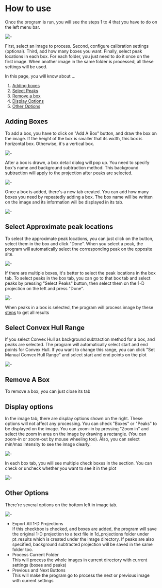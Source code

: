 # How to use

Once the program is run, you will see the steps 1 to 4 that you have to do on the left menu bar. 

![-](../../images/PT/left_tab.png)

First, select an image to process. Second, configure calibration settings (optional). Third, add how many boxes you want. Finally, select peak locations in each box. For each folder, you just need to do it once on the first image. When another image in the same folder is processed, all these settings will be used.

In this page, you will know about ...
1. [Adding boxes](#adding-boxes)
2. [Select Peaks](#select-approximate-peak-locations)
3. [Remove a box](#remove-a-box)
4. [Display Options](#display-options)
5. [Other Options](#other-options)

## Adding Boxes
To add a box, you have to click on "Add A Box" button, and draw the box on the image. If the height of the box is smaller that its width, this box is horizontal box. Otherwise, it's a vertical box.

![-](../../images/PT/draw_box.png)

After a box is drawn, a box detail dialog will pop up. You need to specify box's name and background subtraction method. This background subtraction will apply to the projection after peaks are selected.

![-](../../images/PT/box_dialog.png)

Once a box is added, there's a new tab created. You can add how many boxes you need by repeatedly adding a box. The box name will be written on the image and its information will be displayed in its tab.

![-](../../images/PT/boxes.png)

## Select Approximate peak locations
To select the approximate peak locations, you can just click on the button, select them in the box and click "Done". When you select a peak, the program will automatically select the corresponding peak on the opposite site.

![-](../../images/PT/image_select_peaks.png)

If there are multiple boxes, it's better to select the peak locations in the box tab.
To select peaks in the box tab, you can go to that box tab and select peaks by pressing "Select Peaks" button, then select them on the 1-D projection on the left and press "Done".

![-](../../images/PT/box_select_peak.png)

When peaks in a box is selected, the program will process image by these [steps](Projection-Traces--How-it-works.html) to get all results

## Select Convex Hull Range
If you select Convex Hull as background subtraction method for a box, and peaks are selected. The program will automatically select start and end points for Convex Hull. If you want to change this range, you can click "Set Manual Convex Hull Range" and select start and end points on the plot

![-](../../images/PT/convex2.png)

## Remove A Box
To remove a box, you can just close its tab

## Display options
In the image tab, there are display options shown on the right. These options will not affect any processing. You can check "Boxes" or "Peaks" to be displayed on the image. You can zoom-in by pressing "Zoom in" and select the zoom in area on the image by drawing a rectangle. (You can zoom-in or zoom-out by mouse wheeling too). Also, you can select min/max intensity to see the image clearly.

![-](../../images/PT/image_disp_opt.png)

In each box tab, you will see multiple check boxes in the section. You can check or uncheck whether you want to see it in the plot

![-](../../images/PT/box_disp_opt.png)

## Other Options
There're several options on the bottom left in image tab. 

![-](../../images/PT/image_bottom.png)

* Export All 1-D Projections<br/>
If this checkbox is checked, and boxes are added, the program will save the original 1-D projection to a text file in 1d_projections folder under pt_results which is created under the image directory. If peaks are also specified, background subtracted projection will be saved in the same folder too.
* Process Current Folder<br/>
This will process the whole images in current directory with current settings (boxes and peaks)
* Previous and Next Buttons<br/>
This will make the program go to process the next or previous image with current settings

